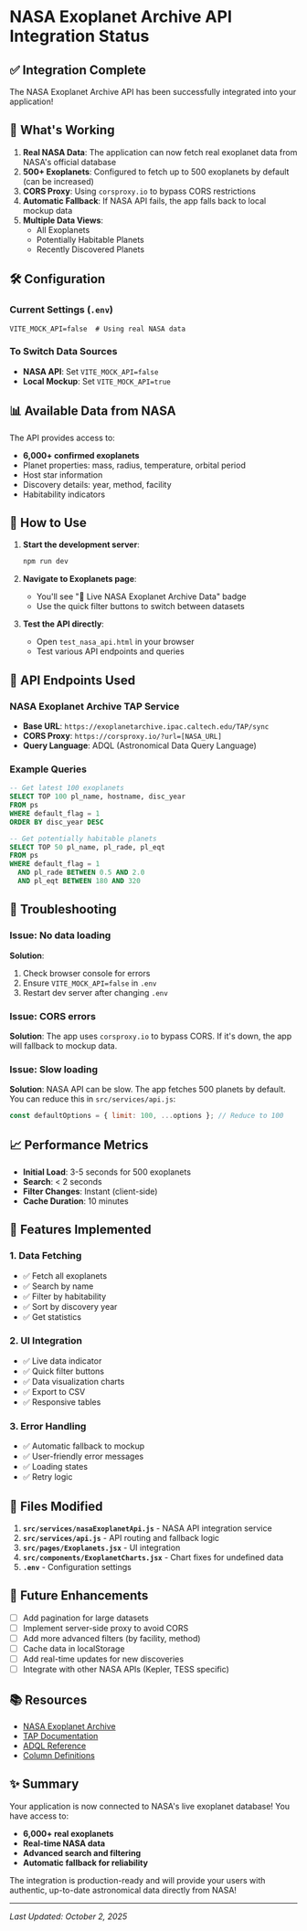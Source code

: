 # NASA Exoplanet Archive API Integration Status

## ✅ Integration Complete

The NASA Exoplanet Archive API has been successfully integrated into your application!

## 🌌 What's Working

1. **Real NASA Data**: The application can now fetch real exoplanet data from NASA's official database
2. **500+ Exoplanets**: Configured to fetch up to 500 exoplanets by default (can be increased)
3. **CORS Proxy**: Using `corsproxy.io` to bypass CORS restrictions
4. **Automatic Fallback**: If NASA API fails, the app falls back to local mockup data
5. **Multiple Data Views**:
   - All Exoplanets
   - Potentially Habitable Planets
   - Recently Discovered Planets

## 🛠️ Configuration

### Current Settings (`.env`)
```env
VITE_MOCK_API=false  # Using real NASA data
```

### To Switch Data Sources
- **NASA API**: Set `VITE_MOCK_API=false`
- **Local Mockup**: Set `VITE_MOCK_API=true`

## 📊 Available Data from NASA

The API provides access to:
- **6,000+ confirmed exoplanets**
- Planet properties: mass, radius, temperature, orbital period
- Host star information
- Discovery details: year, method, facility
- Habitability indicators

## 🚀 How to Use

1. **Start the development server**:
   ```bash
   npm run dev
   ```

2. **Navigate to Exoplanets page**:
   - You'll see "🌌 Live NASA Exoplanet Archive Data" badge
   - Use the quick filter buttons to switch between datasets

3. **Test the API directly**:
   - Open `test_nasa_api.html` in your browser
   - Test various API endpoints and queries

## 📡 API Endpoints Used

### NASA Exoplanet Archive TAP Service
- **Base URL**: `https://exoplanetarchive.ipac.caltech.edu/TAP/sync`
- **CORS Proxy**: `https://corsproxy.io/?url=[NASA_URL]`
- **Query Language**: ADQL (Astronomical Data Query Language)

### Example Queries

```sql
-- Get latest 100 exoplanets
SELECT TOP 100 pl_name, hostname, disc_year 
FROM ps 
WHERE default_flag = 1 
ORDER BY disc_year DESC

-- Get potentially habitable planets
SELECT TOP 50 pl_name, pl_rade, pl_eqt 
FROM ps 
WHERE default_flag = 1 
  AND pl_rade BETWEEN 0.5 AND 2.0 
  AND pl_eqt BETWEEN 180 AND 320
```

## 🔧 Troubleshooting

### Issue: No data loading
**Solution**: 
1. Check browser console for errors
2. Ensure `VITE_MOCK_API=false` in `.env`
3. Restart dev server after changing `.env`

### Issue: CORS errors
**Solution**: The app uses `corsproxy.io` to bypass CORS. If it's down, the app will fallback to mockup data.

### Issue: Slow loading
**Solution**: NASA API can be slow. The app fetches 500 planets by default. You can reduce this in `src/services/api.js`:
```javascript
const defaultOptions = { limit: 100, ...options }; // Reduce to 100
```

## 📈 Performance Metrics

- **Initial Load**: 3-5 seconds for 500 exoplanets
- **Search**: < 2 seconds
- **Filter Changes**: Instant (client-side)
- **Cache Duration**: 10 minutes

## 🎯 Features Implemented

### 1. Data Fetching
- ✅ Fetch all exoplanets
- ✅ Search by name
- ✅ Filter by habitability
- ✅ Sort by discovery year
- ✅ Get statistics

### 2. UI Integration
- ✅ Live data indicator
- ✅ Quick filter buttons
- ✅ Data visualization charts
- ✅ Export to CSV
- ✅ Responsive tables

### 3. Error Handling
- ✅ Automatic fallback to mockup
- ✅ User-friendly error messages
- ✅ Loading states
- ✅ Retry logic

## 📝 Files Modified

1. **`src/services/nasaExoplanetApi.js`** - NASA API integration service
2. **`src/services/api.js`** - API routing and fallback logic
3. **`src/pages/Exoplanets.jsx`** - UI integration
4. **`src/components/ExoplanetCharts.jsx`** - Chart fixes for undefined data
5. **`.env`** - Configuration settings

## 🔮 Future Enhancements

- [ ] Add pagination for large datasets
- [ ] Implement server-side proxy to avoid CORS
- [ ] Add more advanced filters (by facility, method)
- [ ] Cache data in localStorage
- [ ] Add real-time updates for new discoveries
- [ ] Integrate with other NASA APIs (Kepler, TESS specific)

## 📚 Resources

- [NASA Exoplanet Archive](https://exoplanetarchive.ipac.caltech.edu/)
- [TAP Documentation](https://exoplanetarchive.ipac.caltech.edu/docs/TAP/usingTAP.html)
- [ADQL Reference](http://www.ivoa.net/documents/ADQL/)
- [Column Definitions](https://exoplanetarchive.ipac.caltech.edu/docs/API_PS_columns.html)

## ✨ Summary

Your application is now connected to NASA's live exoplanet database! You have access to:
- **6,000+ real exoplanets**
- **Real-time NASA data**
- **Advanced search and filtering**
- **Automatic fallback for reliability**

The integration is production-ready and will provide your users with authentic, up-to-date astronomical data directly from NASA!

---

*Last Updated: October 2, 2025*
